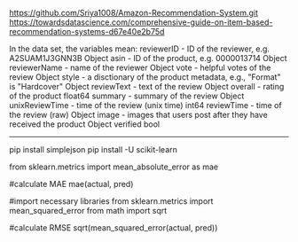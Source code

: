 https://github.com/Sriya1008/Amazon-Recommendation-System.git
https://towardsdatascience.com/comprehensive-guide-on-item-based-recommendation-systems-d67e40e2b75d


In the data set, the variables mean: 
reviewerID - ID of the reviewer, e.g. A2SUAM1J3GNN3B                                  Object
asin - ID of the product, e.g. 0000013714                                             Object
reviewerName - name of the reviewer                                                   Object
vote - helpful votes of the review                                                    Object
style - a disctionary of the product metadata, e.g., "Format" is "Hardcover"          Object
reviewText - text of the review                                                       Object
overall - rating of the product                                                       float64
summary - summary of the review                                                       Object
unixReviewTime - time of the review (unix time)                                       int64
reviewTime - time of the review (raw)                                                 Object
image - images that users post after they have received the product                   Object
verified                                                                              bool


------------------------------------------------------------------------------------------------------
pip install simplejson
pip install -U scikit-learn

from sklearn.metrics import mean_absolute_error as mae

#calculate MAE
mae(actual, pred)

#import necessary libraries
from sklearn.metrics import mean_squared_error
from math import sqrt

#calculate RMSE
sqrt(mean_squared_error(actual, pred)) 